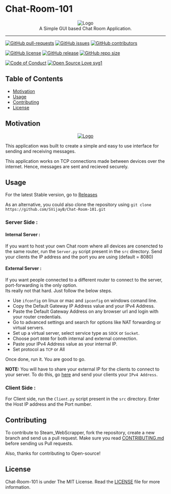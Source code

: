 # Chat-Room-101
<p align="center">
    <img src="https://i.ibb.co/JHjgVtZ/Logo.png" alt="Logo" border="0">
    <br>A Simple GUI based Chat Room Application.
</p>

---

[![GitHub pull-requests](https://img.shields.io/github/issues-pr/SVijayB/Chat-Room-101.svg)](https://github.com/SVijayB/Chat-Room-101/pulls)
[![GitHub issues](https://img.shields.io/github/issues/SVijayB/Chat-Room-101.svg)](https://github.com/SVijayB/Chat-Room-101/issues)
[![GitHub contributors](https://img.shields.io/github/contributors/SVijayB/Chat-Room-101.svg)](https://github.com/SVijayB/Chat-Room-101/graphs/contributors)

[![GitHub license](https://img.shields.io/github/license/SVijayB/Chat-Room-101.svg)](https://github.com/SVijayB/Chat-Room-101/blob/master/LICENSE)
[![GitHub release](https://img.shields.io/github/release/SVijayB/Chat-Room-101.svg)](https://github.com/SVijayB/Chat-Room-101/releases)
[![GitHub repo size](https://img.shields.io/github/repo-size/SVijayB/Chat-Room-101)](https://github.com/SVijayB/Chat-Room-101)

[![Code of Conduct](https://img.shields.io/badge/code%20of-conduct-ff69b4.svg?style=flat)](https://github.com/SVijayB/Chat-Room-101/blob/master/.github/CODE_OF_CONDUCT.md)
[![Open Source Love svg1](https://badges.frapsoft.com/os/v1/open-source.svg?v=103)](https://github.com/SVijayB/Chat-Room-101/blob/master/.github/CONTRIBUTING.md)

## Table of Contents

- [Motivation](#Motivation)
- [Usage](#Usage)
- [Contributing](#Contributing)
- [License](#License)

## Motivation

<p align="center">
    <a href="https://github.com/SVijayB/Chat-Room-101"><img src="https://i.ibb.co/3TxfKt3/SS.png" alt="Logo" border="0"></a>
</p>

This application was built to create a simple and easy to use interface for sending and receiving messages.

This application works on TCP connections made between devices over the internet.
Hence, messages are sent and recieved securely.

## Usage

For the latest Stable version, go to <a href="https://github.com/SVijayB/Chat-Room-101/releases">Releases</a>

As an alternative, you could also clone the repository using `git clone https://github.com/SVijayB/Chat-Room-101.git`

### Server Side :
#### Internal Server : 
If you want to host your own Chat room where all devices are conencted to the same router, 
run the `Server.py` script present in the `src` directory.
Send your clients the IP address and the port you are using (default = 8080)

#### External Server : 
If you want people connected to a different router to connect to the server, port-forwarding is the only option.<br>
Its really not that hard. Just follow the below steps.
- Use `ifconfig` on linux or mac and `ipconfig` on windows comand line.
- Copy the Default Gateway IP Address value and your IPv4 Address.
- Paste the Default Gateway Address on any browser url and login with your router credentials.
- Go to advanced settings and search for options like NAT forwarding or virtual servers.
- Set up a virtual server, select service type as `SOCK` or `Socket`. 
- Choose port `8080` for both internal and external connection.
- Paste your IPv4 Address value as your internal IP.
- Set protocol as `TCP` or All

Once done, run it. You are good to go.

**NOTE:** You will have to share your external IP for the clients to connect to your server. 
To do this, go <a href="https://whatismyipaddress.com/">here</a> and send your clients your `IPv4 Address`.

### Client Side : 
For Client side, run the `Client.py` script present in the `src` directory.
Enter the Host IP address and the Port number.

## Contributing 

To contribute to Steam_WebScrapper, fork the repository, create a new branch and send us a pull request. Make sure you read [CONTRIBUTING.md](https://github.com/SVijayB/Chat-Room-101/blob/master/.github/CONTRIBUTING.md) before sending us Pull requests. 

Also, thanks for contributing to Open-source!

## License 

Chat-Room-101 is under The MIT License. Read the [LICENSE](https://github.com/SVijayB/Chat-Room-101/blob/master/LICENSE) file for more information.

